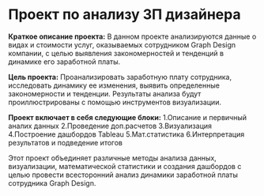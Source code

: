 # Проект по анализу ЗП дизайнера

**Краткое описание проекта:** В данном проекте анализируются данные о видах и стоимости услуг, оказываемых сотрудником Graph Design компании, с целью выявления закономерностей и тенденций в динамике его заработной платы.

**Цель проекта:** Проанализировать заработную плату сотрудника, исследовать динамику ее изменения, выявить определенные закономерности и тенденции. Результаты анализа будут проиллюстрированы с помощью инструментов визуализации.

**Проект включает в себя следующие блоки:**
1.Описание и первичный аналих данных
2.Проведение доп.расчетов
3.Визуализация 
4.Построение дашбордов Tableau
5.Мат.статистика
6.Интерпретация результатов и подведение итогов

Этот проект объединяет различные методы анализа данных, визуализации, математической статистики и создания дашбордов с целью провести всесторонний анализ динамики заработной платы сотрудника Graph Design.


